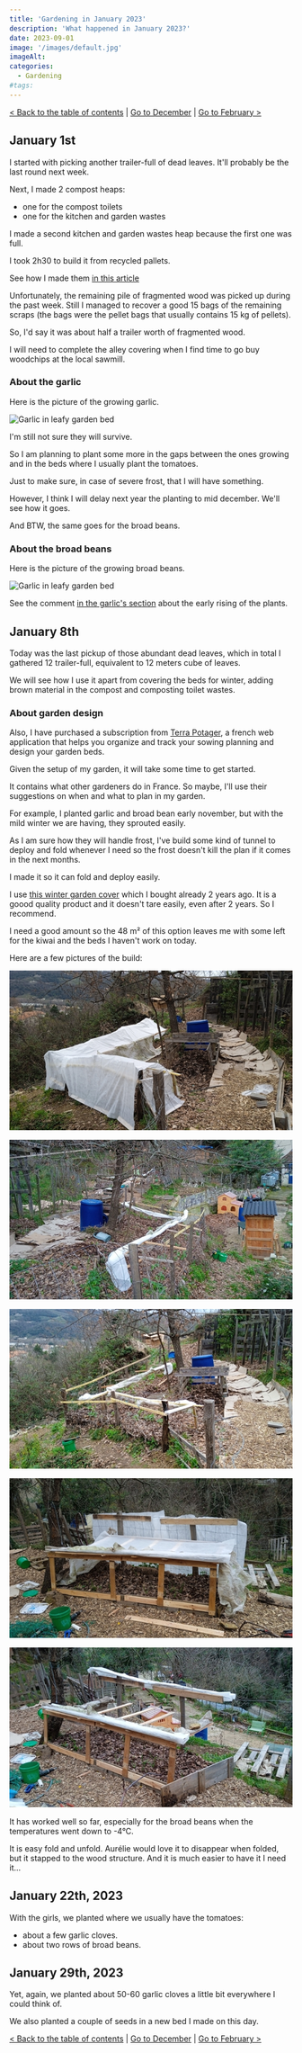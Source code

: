 ```yaml
---
title: 'Gardening in January 2023'
description: 'What happened in January 2023?'
date: 2023-09-01
image: '/images/default.jpg'
imageAlt:
categories:
  - Gardening
#tags:
---
```


[< Back to the table of contents](index.md) | [Go to December](2022-12.md) | [Go to February >](2023-02.md)

## January 1st

I started with picking another trailer-full of dead leaves. It'll probably be the last round next week.

Next, I made 2 compost heaps:

- one for the compost toilets
- one for the kitchen and garden wastes

I made a second kitchen and garden wastes heap because the first one was full.

I took 2h30 to build it from recycled pallets.

See how I made them [in this article](../../../2022/12/how-to-make-a-compost-bin-from-pallets-huw-richards/index.md)

Unfortunately, the remaining pile of fragmented wood was picked up during the past week. Still I managed to recover a good 15 bags of the remaining scraps (the bags were the pellet bags that usually contains 15 kg of pellets).

So, I'd say it was about half a trailer worth of fragmented wood.

I will need to complete the alley covering when I find time to go buy woodchips at the local sawmill.

### About the garlic

Here is the picture of the growing garlic.

![Garlic in leafy garden bed](images/broad-beans-and-garlic.jpg)

I'm still not sure they will survive.

So I am planning to plant some more in the gaps between the ones growing and in the beds where I usually plant the tomatoes.

Just to make sure, in case of severe frost, that I will have something.

However, I think I will delay next year the planting to mid december. We'll see how it goes.

And BTW, the same goes for the broad beans.

### About the broad beans

Here is the picture of the growing broad beans.

![Garlic in leafy garden bed](images/broad-beans-already-up.jpg)

See the comment [in the garlic's section](#about-the-garlic) about the early rising of the plants.

## January 8th

Today was the last pickup of those abundant dead leaves, which in total I gathered 12 trailer-full, equivalent to 12 meters cube of leaves.

We will see how I use it apart from covering the beds for winter, adding brown material in the compost and composting toilet wastes.

### About garden design

Also, I have purchased a subscription from [Terra Potager](#), a french web application that helps you organize and track your sowing planning and design your garden beds.

Given the setup of my garden, it will take some time to get started.

It contains what other gardeners do in France. So maybe, I'll use their suggestions on when and what to plan in my garden.

For example, I planted garlic and broad bean early november, but with the mild winter we are having, they sprouted easily.

As I am sure how they will handle frost, I've build some kind of tunnel to deploy and fold whenever I need so the frost doesn't kill the plan if it comes in the next months.

I made it so it can fold and deploy easily.

I use [this winter garden cover](https://amzn.to/3Cwfuoo) which I bought already 2 years ago. It is a goood quality product and it doesn't tare easily, even after 2 years. So I recommend.

I need a good amount so the 48 m² of this option leaves me with some left for the kiwai and the beds I haven't work on today.

Here are a few pictures of the build:

![View of the bed from south to north with unfolded cover](images/unfolded-view-south-to-north.jpg 'I use pallet planks to ensure the cover drops naturally. It should be sufficient against the wind.')

![View of the bed from north to south with folded cover](images/folded-view-north-to-south.jpg 'To keep the cover folder, I use a string.')

![View of the bed from south to north with folded cover](images/folded-view-south-to-north.jpg)

![Another bed with the winter cover setup partially unfolded](images/other-bed-partially-unfolded.jpg)

![Another bed with the winter cover setup folded](images/other-bed-folded.jpg)

It has worked well so far, especially for the broad beans when the temperatures went down to -4°C.

It is easy fold and unfold. Aurélie would love it to disappear when folded, but it stapped to the wood structure. And it is much easier to have it I need it...

## January 22th, 2023

With the girls, we planted where we usually have the tomatoes:

- about a few garlic cloves.
- about two rows of broad beans.

## January 29th, 2023

Yet, again, we planted about 50-60 garlic cloves a little bit everywhere I could think of.

We also planted a couple of seeds in a new bed I made on this day.

[< Back to the table of contents](index.md) | [Go to December](2022-12.md) | [Go to February >](2023-02.md)
